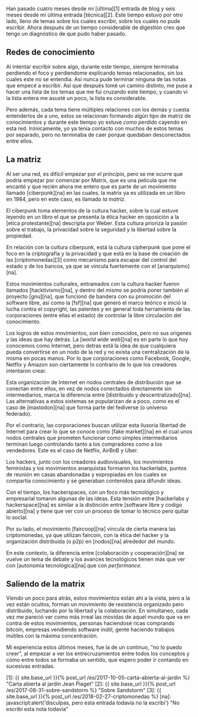 ---
---

Han pasado cuatro meses desde mi [última][1] entrada de blog y seis meses desde mi
última entrada [técnica][2]. Este tiempo estuvo por otro lado, lleno de temas
sobre los cuales escribir, sobre los cuales no pude escribir. Ahora después de
un tiempo considerable de digestión creo que tengo un diagnóstico de que pudo
haber pasado.

## Redes de conocimiento

Al intentar escribir sobre algo, durante este tiempo, siempre terminaba
perdiendo el foco y perdiendome explicando temas relacionados, sin los cuales
este no se entendía. Así nunca pude terminar ninguna de las notas que empecé a
escribir. Así que después tomé un camino distinto, me puse a hacer una lista de
los temas que me fui cruzando este tiempo, y cuando vi la lista entera me
asusté un poco, la lista es considerable.

Pero además, cada tema tiene múltiples relaciones con los demás y cuesta
entenderlos de a uno, estos se relacionan formando algún tipo de matriz de
conocimientos y durante este tiempo yo estuve _como perdido_ cayendo en esta
red. Irónicamente, yo ya tenía contacto con muchos de estos temas por separado,
pero no terminaba de caer porque quedaban desconectados entre ellos.

## La matriz

Al ser una red, es difícil empezar por _el principio_, pero se me ocurre que
podría empezar por comenzar por Matrix, que es una pelicula que me encantó y
que recién ahora me entero que es parte de un movimiento llamado
[ciberpunk][na] en las cuales, la matrix ya es utilizada en un libro en 1984,
pero en este caso, es llamado _la matriz_.

El ciberpunk toma elementos de la cultura hacker, sobre la cual estuve leyendo
en un libro el que se presenta la ética hacker en oposición a la [etica
protestante][na] descripta por Weber. Esta cultura prioriza la pasión sobre el
trabajo, la privacidad sobre la seguridad y la libertad sobre la propiedad.

En relación con la cultura ciberpunk, está la cultura cipherpunk que pone el
foco en la criptografía y la privacidad y que está en la base de creación de
las [criptomonedas][3] como mecanismo para escapar del control del estado y de
los bancos, ya que se vincula fuertemente con el [anarquismo][na].

Estos movimientos culturales, entramados con la cultura hacker fueron llamados
[hacktivismo][na], y dentro del mismo se podría poner también al proyecto
[gnu][na], que funcionó de bandera con su promoción del software libre, así
como la [fsf][na] que generó el marco teórico e inició la lucha contra el
copyright, las patentes y en general toda herramienta de las corporaciones
(entre ellas el estado) de controlar la libre circulación del conocimiento.

Los logros de estos movimientos, son bien conocidos, pero no sus origenes y las
ideas que hay detrás. La [_world wide web_][na] es en parte lo que hoy conocemos
como Internet, pero detras está la idea de que cualquiera pueda convertirse en
un nodo de la red y no exista una centralización de la misma en pocas manos.
Por lo que corporaciones como Facebook, Google, Netflix y Amazon son ciertamente lo
contrario de lo que los creadores intentaron crear.

Esta organización de Internet en nodos centrales de distribución que se
conectan entre ellos, en vez de nodos conectados directamente sin
intermediarios, marca la diferencia entre [distribuido y descentralizado][na].
Las alternativas a estos sistemas se popularizan de a poco, como es el caso de
[mastodon][na] que forma parte del fediverse (o universo federado).

Por el contrario, las corporaciones buscan utilizar esta ilusoria libertad de
Internet para crear lo que se conoce como [fake market][na] en el cual unos
nodos centrales que prometen funcionar como simples intermediarios terminan
luego controlando tanto a los compradores como a los vendedores. Este es el
caso de Netflix, AirBnB y Uber.

Los hackers, junto con los creadores audiovisuales, los movimientos feministas
y los movimientos anarquistas formaron los hackerlabs, puntos de reunión
en casas abandonadas y expropiadas en los cuales se compartía conocimiento y se
generaban contenidos para difundir ideas.

Con el tiempo, los hackerspaces, con un foco más tecnológico y empresarial
tomaron algunas de las ideas. Esta tensión entre [hackerlabs y hackerspace][na]
es similar a la distinción entre [software libre y codigo abierto][na] y tiene
que ver con un proceso de tomar lo técnico pero quitar lo social.

Por su lado, el movimiento [faircoop][na] vincula de cierta manera las
criptomonedas, ya que utilizan faircoin, con la ética del hacker y la
organización distribuida (o p2p) en [nodos][na] alrededor del mundo.

En este contexto, la diferencia entre [colaboración y cooperación][na] se
vuelve un tema de debate y los avances tecnológicos tienen más que ver con
[autonomía tecnológica][na] que con _performance_.

## Saliendo de la matrix

Viendo un poco para atrás, estos movimientos están ahí a la vista, pero a la
vez están ocultos, forman un movimiento de resistencia organizado pero
distribuido, luchando por la libertad y la colaboración. En simultaneo, cada
vez me pareció ver como más irreal las movidas de aquel mundo que va en contra
de estos movimientos, personas haciendosé ricas comprando bitcoin, empresas
vendiendo software inútil, gente haciendo trabajos inútiles con la máxima
concentración.

Mi experiencia estos últimos meses, fue la de un continuo, "no lo puedo creer",
al empezar a ver los entrecruzamientos entre todos los conceptos y cómo entre
todos se formaba un sentido, que espero poder ir contando en sucesivas
entradas.

 [1]: {{ site.base_url }}{% post_url /es/2017-10-05-carta-abierta-al-jardin %} "Carta abierta al jardín Jean Piaget"
 [2]: {{ site.base_url }}{% post_url /es/2017-08-31-sobre-sandstorm %} "Sobre Sandstorm"
 [3]: {{ site.base_url }}{% post_url /es/2018-02-27-criptomonedas %}
 [na]: javascript:alert('disculpas, pero esta entrada todavía no la escribí') "No escribí esta nota todavía"
